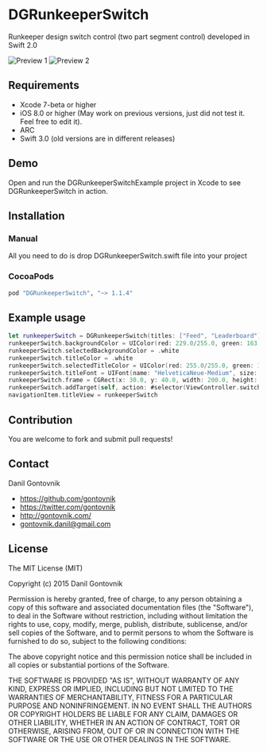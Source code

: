 # DGRunkeeperSwitch
Runkeeper design switch control (two part segment control) developed in Swift 2.0

![Preview 1](https://raw.githubusercontent.com/gontovnik/DGRunkeeperSwitch/master/DGRunkeeperSwitch.png)
![Preview 2](https://raw.githubusercontent.com/gontovnik/DGRunkeeperSwitch/master/DGRunkeeperSwitch.gif)

## Requirements
* Xcode 7-beta or higher
* iOS 8.0 or higher (May work on previous versions, just did not test it. Feel free to edit it).
* ARC
* Swift 3.0 (old versions are in different releases)

## Demo

Open and run the DGRunkeeperSwitchExample project in Xcode to see DGRunkeeperSwitch in action.

## Installation

### Manual

All you need to do is drop DGRunkeeperSwitch.swift file into your project

### CocoaPods

``` ruby
pod "DGRunkeeperSwitch", "~> 1.1.4"
```

## Example usage

``` swift
let runkeeperSwitch = DGRunkeeperSwitch(titles: ["Feed", "Leaderboard"])
runkeeperSwitch.backgroundColor = UIColor(red: 229.0/255.0, green: 163.0/255.0, blue: 48.0/255.0, alpha: 1.0)
runkeeperSwitch.selectedBackgroundColor = .white
runkeeperSwitch.titleColor = .white
runkeeperSwitch.selectedTitleColor = UIColor(red: 255.0/255.0, green: 196.0/255.0, blue: 92.0/255.0, alpha: 1.0)
runkeeperSwitch.titleFont = UIFont(name: "HelveticaNeue-Medium", size: 13.0)
runkeeperSwitch.frame = CGRect(x: 30.0, y: 40.0, width: 200.0, height: 30.0)
runkeeperSwitch.addTarget(self, action: #selector(ViewController.switchValueDidChange(sender:)), for: .valueChanged)
navigationItem.titleView = runkeeperSwitch
```

## Contribution

You are welcome to fork and submit pull requests!

## Contact

Danil Gontovnik

- https://github.com/gontovnik
- https://twitter.com/gontovnik
- http://gontovnik.com/
- gontovnik.danil@gmail.com

## License

The MIT License (MIT)

Copyright (c) 2015 Danil Gontovnik

Permission is hereby granted, free of charge, to any person obtaining a copy
of this software and associated documentation files (the "Software"), to deal
in the Software without restriction, including without limitation the rights
to use, copy, modify, merge, publish, distribute, sublicense, and/or sell
copies of the Software, and to permit persons to whom the Software is
furnished to do so, subject to the following conditions:

The above copyright notice and this permission notice shall be included in all
copies or substantial portions of the Software.

THE SOFTWARE IS PROVIDED "AS IS", WITHOUT WARRANTY OF ANY KIND, EXPRESS OR
IMPLIED, INCLUDING BUT NOT LIMITED TO THE WARRANTIES OF MERCHANTABILITY,
FITNESS FOR A PARTICULAR PURPOSE AND NONINFRINGEMENT. IN NO EVENT SHALL THE
AUTHORS OR COPYRIGHT HOLDERS BE LIABLE FOR ANY CLAIM, DAMAGES OR OTHER
LIABILITY, WHETHER IN AN ACTION OF CONTRACT, TORT OR OTHERWISE, ARISING FROM,
OUT OF OR IN CONNECTION WITH THE SOFTWARE OR THE USE OR OTHER DEALINGS IN THE
SOFTWARE.
